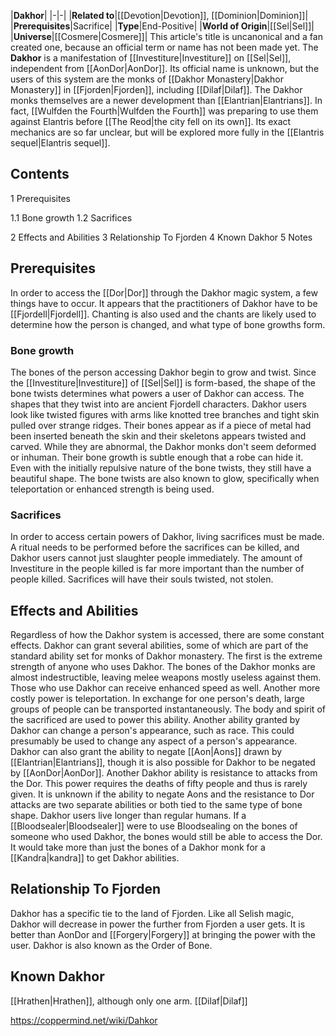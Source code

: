 |**Dakhor**|
|-|-|
|**Related to**|[[Devotion\|Devotion]], [[Dominion\|Dominion]]|
|**Prerequisites**|Sacrifice|
|**Type**|End-Positive|
|**World of Origin**|[[Sel\|Sel]]|
|**Universe**|[[Cosmere\|Cosmere]]|
This article's title is uncanonical and a fan created one, because an official term or name has not been made yet.
The **Dakhor** is a manifestation of [[Investiture\|Investiture]] on [[Sel\|Sel]], independent from [[AonDor\|AonDor]]. Its official name is unknown, but the users of this system are the monks of [[Dakhor Monastery\|Dakhor Monastery]] in [[Fjorden\|Fjorden]], including [[Dilaf\|Dilaf]].
The Dakhor monks themselves are a newer development than [[Elantrian\|Elantrians]]. In fact, [[Wulfden the Fourth\|Wulfden the Fourth]] was preparing to use them against Elantris before [[The Reod\|the city fell on its own]].
Its exact mechanics are so far unclear, but will be explored more fully in the [[Elantris sequel\|Elantris sequel]].

## Contents

1 Prerequisites

1.1 Bone growth
1.2 Sacrifices


2 Effects and Abilities
3 Relationship To Fjorden
4 Known Dakhor
5 Notes


## Prerequisites
In order to access the [[Dor\|Dor]] through the Dakhor magic system, a few things have to occur. It appears that the practitioners of Dakhor have to be [[Fjordell\|Fjordell]]. Chanting is also used and the chants are likely used to determine how the person is changed, and what type of bone growths form.

### Bone growth
The bones of the person accessing Dakhor begin to grow and twist. Since the [[Investiture\|Investiture]] of [[Sel\|Sel]] is form-based, the shape of the bone twists determines what powers a user of Dakhor can access. The shapes that they twist into are ancient Fjordell characters. Dakhor users look like twisted figures with arms like knotted tree branches and tight skin pulled over strange ridges. Their bones appear as if a piece of metal had been inserted beneath the skin and their skeletons appears twisted and carved. While they are abnormal, the Dakhor monks don't seem deformed or inhuman. Their bone growth is subtle enough that a robe can hide it. Even with the initially repulsive nature of the bone twists, they still have a beautiful shape. The bone twists are also known to glow, specifically when teleportation or enhanced strength is being used.

### Sacrifices
In order to access certain powers of Dakhor, living sacrifices must be made. A ritual needs to be performed before the sacrifices can be killed, and Dakhor users cannot just slaughter people immediately. The amount of Investiture in the people killed is far more important than the number of people killed. Sacrifices will have their souls twisted, not stolen.

## Effects and Abilities
Regardless of how the Dakhor system is accessed, there are some constant effects. Dakhor can grant several abilities, some of which are part of the standard ability set for monks of Dakhor monastery. The first is the extreme strength of anyone who uses Dakhor. The bones of the Dakhor monks are almost indestructible, leaving melee weapons mostly useless against them. Those who use Dakhor can receive enhanced speed as well. Another more costly power is teleportation. In exchange for one person's death, large groups of people can be transported instantaneously. The body and spirit of the sacrificed are used to power this ability.
Another ability granted by Dakhor can change a person's appearance, such as race. This could presumably be used to change any aspect of a person's appearance. Dakhor can also grant the ability to negate [[Aon\|Aons]] drawn by [[Elantrian\|Elantrians]], though it is also possible for Dakhor to be negated by [[AonDor\|AonDor]]. Another Dakhor ability is resistance to attacks from the Dor. This power requires the deaths of fifty people and thus is rarely given. It is unknown if the ability to negate Aons and the resistance to Dor attacks are two separate abilities or both tied to the same type of bone shape. Dakhor users live longer than regular humans.
If a [[Bloodsealer\|Bloodsealer]] were to use Bloodsealing on the bones of someone who used Dakhor, the bones would still be able to access the Dor. It would take more than just the bones of a Dakhor monk for a [[Kandra\|kandra]] to get Dakhor abilities.

## Relationship To Fjorden
Dakhor has a specific tie to the land of Fjorden. Like all Selish magic, Dakhor will decrease in power the further from Fjorden a user gets. It is better than AonDor and [[Forgery\|Forgery]] at bringing the power with the user. Dakhor is also known as the Order of Bone.

## Known Dakhor
[[Hrathen\|Hrathen]], although only one arm.
[[Dilaf\|Dilaf]]


https://coppermind.net/wiki/Dahkor
